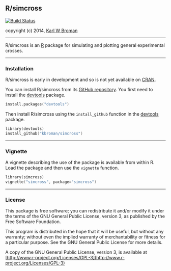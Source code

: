 ## R/simcross

[![Build Status](https://travis-ci.org/hadley/devtools.png?branch=master)](https://travis-ci.org/hadley/devtools)

copyright (c) 2014, [Karl W Broman](http://www.biostat.wisc.edu/~kbroman)

---

R/simcross is an [R](http://www.r-project.org) package for simulating
and plotting general experimental crosses.

---

### Installation

R/simcross is early in development and so is not yet available on
[CRAN](http://cran.r-project.org).

You can install R/simcross from its
[GitHub repository](http://github.com/kbroman/simcross). You first need to
install the [devtools](https://github.com/hadley/devtools) package.

```S
install.packages("devtools")
```

Then install R/simcross using the `install_github` function in the
[devtools](http://github.com/hadley/devtools) package.

```S
library(devtools)
install_github("kbroman/simcross")
```

---

### Vignette

A vignette describing the use of the package is available from within
R. Load the package and then use the `vignette` function.

```S
library(simcross)
vignette("simcross", package="simcross")
```


---

### License

This package is free software; you can redistribute it and/or modify it
under the terms of the GNU General Public License, version 3, as
published by the Free Software Foundation.

This program is distributed in the hope that it will be useful, but
without any warranty; without even the implied warranty of
merchantability or fitness for a particular purpose.  See the GNU
General Public License for more details.

A copy of the GNU General Public License, version 3, is available at
[http://www.r-project.org/Licenses/GPL-3](http://www.r-project.org/Licenses/GPL-3)
